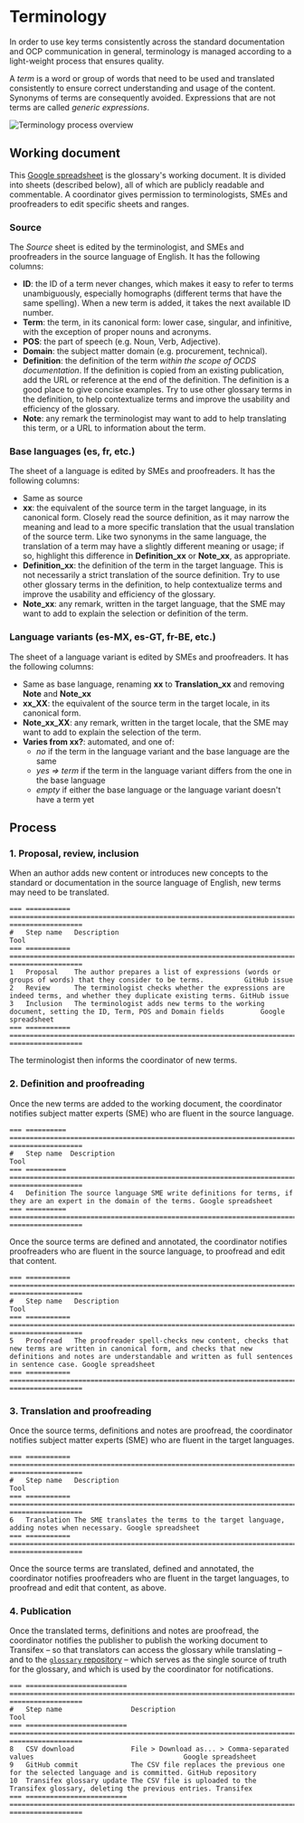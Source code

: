 # Terminology

In order to use key terms consistently across the standard documentation and OCP communication in general, terminology is managed according to a light-weight process that ensures quality.

A *term* is a word or group of words that need to be used and translated consistently to ensure correct understanding and usage of the content. Synonyms of terms are consequently avoided. Expressions that are not terms are called *generic expressions*.

![Terminology process overview](https://www.lucidchart.com/publicSegments/view/888e3ab4-65bd-497e-b0fa-f2e91515672e/image.png)

<!-- https://www.lucidchart.com/documents/edit/3d906148-5ed8-41a4-b48d-8d3ec3aed1d4 -->

## Working document

This [Google spreadsheet](https://docs.google.com/spreadsheets/d/1WGH9_mHYuF4JbK2tdyeckqsmj8v4HrRqDOEbKQ7CI4A/edit#gid=0) is the glossary's working document. It is divided into sheets (described below), all of which are publicly readable and commentable. A coordinator gives permission to terminologists, SMEs and proofreaders to edit specific sheets and ranges.

### Source

The *Source* sheet is edited by the terminologist, and SMEs and proofreaders in the source language of English. It has the following columns:

- **ID**: the ID of a term never changes, which makes it easy to refer to terms unambiguously, especially homographs (different terms that have the same spelling). When a new term is added, it takes the next available ID number.
- **Term**: the term, in its canonical form: lower case, singular, and infinitive, with the exception of proper nouns and acronyms.
- **POS**: the part of speech (e.g. Noun, Verb, Adjective).
- **Domain**: the subject matter domain (e.g. procurement, technical).
- **Definition**: the definition of the term *within the scope of OCDS documentation*. If the definition is copied from an existing publication, add the URL or reference at the end of the definition. The definition is a good place to give concise examples. Try to use other glossary terms in the definition, to help contextualize terms and improve the usability and efficiency of the glossary.
- **Note**: any remark the terminologist may want to add to help translating this term, or a URL to information about the term.

### Base languages (es, fr, etc.)

The sheet of a language is edited by SMEs and proofreaders. It has the following columns:

- Same as source
- **xx**: the equivalent of the source term in the target language, in its canonical form. Closely read the source definition, as it may narrow the meaning and lead to a more specific translation that the usual translation of the source term. Like two synonyms in the same language, the translation of a term may have a slightly different meaning or usage; if so, highlight this difference in **Definition_xx** or **Note_xx**, as appropriate.
- **Definition_xx**: the definition of the term in the target language. This is not necessarily a strict translation of the source definition. Try to use other glossary terms in the definition, to help contextualize terms and improve the usability and efficiency of the glossary.
- **Note_xx**: any remark, written in the target language, that the SME may want to add to explain the selection or definition of the term.

### Language variants (es-MX, es-GT, fr-BE, etc.)

The sheet of a language variant is edited by SMEs and proofreaders. It has the following columns:

- Same as base language, renaming **xx** to **Translation_xx** and removing **Note** and **Note_xx**
- **xx_XX**: the equivalent of the source term in the target locale, in its canonical form.
- **Note_xx_XX**: any remark, written in the target locale, that the SME may want to add to explain the selection of the term.
- **Varies from xx?**: automated, and one of:
    - *no* if the term in the language variant and the base language are the same
    - *yes => term* if the term in the language variant differs from the one in the base language
    - *empty* if either the base language or the language variant doesn't have a term yet

## Process

### 1. Proposal, review, inclusion

When an author adds new content or introduces new concepts to the standard or documentation in the source language of English, new terms may need to be translated.

```eval_rst
=== =========== ============================================================================================================= ==================
#   Step name   Description                                                                                                   Tool
=== =========== ============================================================================================================= ==================
1   Proposal    The author prepares a list of expressions (words or groups of words) that they consider to be terms.          GitHub issue
2   Review      The terminologist checks whether the expressions are indeed terms, and whether they duplicate existing terms. GitHub issue
3   Inclusion   The terminologist adds new terms to the working document, setting the ID, Term, POS and Domain fields         Google spreadsheet
=== =========== ============================================================================================================= ==================
```

The terminologist then informs the coordinator of new terms.

### 2. Definition and proofreading

Once the new terms are added to the working document, the coordinator notifies subject matter experts (SME) who are fluent in the source language.

```eval_rst
=== ========== ====================================================================================================== ==================
#   Step name  Description                                                                                            Tool
=== ========== ====================================================================================================== ==================
4   Definition The source language SME write definitions for terms, if they are an expert in the domain of the terms. Google spreadsheet
=== ========== ====================================================================================================== ==================
```

Once the source terms are defined and annotated, the coordinator notifies proofreaders who are fluent in the source language, to proofread and edit that content.

```eval_rst
=== =========== =========================================================================================================================================================================================================== ==================
#   Step name   Description                                                                                                                                                                                                 Tool
=== =========== =========================================================================================================================================================================================================== ==================
5   Proofread   The proofreader spell-checks new content, checks that new terms are written in canonical form, and checks that new definitions and notes are understandable and written as full sentences in sentence case. Google spreadsheet
=== =========== =========================================================================================================================================================================================================== ==================
```

### 3. Translation and proofreading

Once the source terms, definitions and notes are proofread, the coordinator notifies subject matter experts (SME) who are fluent in the target languages.

```eval_rst
=== =========== ================================================================================= ==================
#   Step name   Description                                                                       Tool
=== =========== ================================================================================= ==================
6   Translation The SME translates the terms to the target language, adding notes when necessary. Google spreadsheet
=== =========== ================================================================================= ==================
```

Once the source terms are translated, defined and annotated, the coordinator notifies proofreaders who are fluent in the target languages, to proofread and edit that content, as above.

### 4. Publication

Once the translated terms, definitions and notes are proofread, the coordinator notifies the publisher to publish the working document to Transifex – so that translators can access the glossary while translating – and to the [`glossary` repository](https://github.com/open-contracting/glossary) – which serves as the single source of truth for the glossary, and which is used by the coordinator for notifications.

```eval_rst
=== ========================= ================================================================================== ==================
#   Step name                 Description                                                                        Tool
=== ========================= ================================================================================== ==================
8   CSV download              File > Download as... > Comma-separated values                                     Google spreadsheet
9   GitHub commit             The CSV file replaces the previous one for the selected language and is committed. GitHub repository
10  Transifex glossary update The CSV file is uploaded to the Transifex glossary, deleting the previous entries. Transifex
=== ========================= ================================================================================== ==================
```
